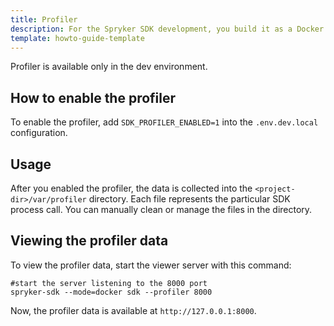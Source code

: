 ```yaml
---
title: Profiler
description: For the Spryker SDK development, you build it as a Docker container and run it in the development or debug mode. 
template: howto-guide-template
---
```


Profiler is available only in the dev environment.

## How to enable the profiler
To enable the profiler, add `SDK_PROFILER_ENABLED=1` into the `.env.dev.local` configuration.

## Usage
After you enabled the profiler, the data is collected into the `<project-dir>/var/profiler` directory.
Each file represents the particular SDK process call.
You can manually clean or manage the files in the directory.

## Viewing the profiler data
To view the profiler data, start the viewer server with this command:

```shell
#start the server listening to the 8000 port
spryker-sdk --mode=docker sdk --profiler 8000
```
Now, the profiler data is available at `http://127.0.0.1:8000`.